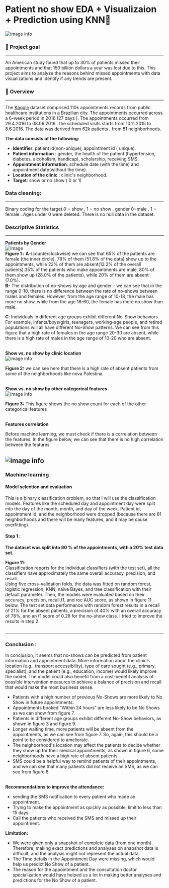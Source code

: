 # Patient no show EDA + Visualizaion + Prediction using KNN🏥
![image info](./Pictures/no-show-patients.jpg)<br>


### 🎯 Project goal 
---
An American study found that up to 30% of patients missed their appointments and that 150 billion dollars a year was lost due to this. This project aims to analyze the reasons behind missed appointments with data visualizations and identify if any trends are present.<br>

### 🔎 Overview 
---
The [Kaggle](https://www.kaggle.com/joniarroba/noshowappointments)  dataset comprised 110k appointments records from public healthcare institutions in a Brazilian city. 
The appointments occurred across a 6-week period in 2016 (27 days ). 
The appointments occurred from 29.4.2016  to 08.06.2016 . the scheduled visits starts  from 10.11.2015 to 8.6.2016.
The data was derived from 62k patients , from 81 neighborhoods.<br>

**The data consists of the following:**
-	**Identifier**: patient id(non-unique), appointment id ( unique).
-	**Patient information** : gender, the health of the patient (hypertension, diabetes, alcoholism, handicap), scholarship, receiving SMS.
-	**Appointment information**: schedule date (with the time) and appointment date(without the time).
-	**Location of the clinic** : clinic's neighborhood.
-	**Target**: show or no show ( 0 or 1) 


### Data cleaning:
---
Binary coding for the target 0 = show , 1 = no show , gender 0=male , 1 = female .
Ages under 0 were deleted. There is no null data in the dataset.

### Descriptive Statistics
---

**Patients by Gender**<br>
![image](https://drive.google.com/uc?export=view&id=1Lhx45SDsdvBb0h2e1IGezUmvhXCtbzk3)<br>
**Figure 1 :** **A**-(counterclockwise) we can see that 65% of the patients are female (the inner circle), 78% of them (51.8% of the data) show up to the appointments, while 22% of them are absent(13.2% of the overall patients).35% of the patients who make appointments are male, 80% of them show up (28.0% of the patients), while 20% of them are absent (7.0%).<br>
**B-** The distribution of no-shows by age and gender - we can see that in the range 0-10, there is no difference between the rate of no-shows between males and females. However, from the age range of 10-18, the male has more no show, while from the age 18-60, the female has more no show than male.

**C**: Individuals in different age groups exhibit different No-Show behaviors. For example, infants/boys/girls, teenagers, working-age people, and retired populations will all have different No-Show patterns. We can see from this figure that a high rate of females in the age range 20-30 are absent, while there is a high rate of males in the age range of 10-20 who are absent. <br><br>


**Show vs. no show by clinic location**<br>
![image info](./Pictures/dv5.png)<br>

**Figure 2:** we can see here that there is a high rate of absent patients from some of the neighborhoods like nova Palestina.<br><br>

**Show vs. no show by other categorical features**<br>
![image info](./Pictures/dv6.png)<br>

**Figure 3:** This figure shows the no show count for each of the other categorical features<br><br>

**Features correlation**

Before machine learning, we must check if there is a correlation between the features. In the figure below, we can see that there is no high correlation between the features. <br>

![image info](./Pictures/dv7.png)<br>
---

### Machine learning <br>
#### Model selection and evaluation <br>
This is a binary classification problem, so that I will use the classification models. Features like the scheduled day and appointment day were split into the day of the month, month, and day of the week. Patient id, appointment id, and the neighborhood were dropped (because there are 81 neighborhoods and there will be many features, and it may be cause overfitting).

#### Step 1 : <br>

**The dataset was split into 80 % of the appointments, with a 20% test data set.**<br>


**Figure 11**:<br>
Classification reports for the individual classifiers (with the test set), all the classifiers have approximately the same overall accuracy, precision, and recall.<br>
Using five cross-validation folds, the data was fitted on random forest, logistic regression, KNN, naïve Bayes, and tree classification with their default parameter. Then, the models were evaluated based on their accuracy, precision, recall,f1, and roc AUC score, as shown in figure 11 below.
The test set data performance with random forest results in a recall of 21% for the absent patients, a precision of 40% with an overall accuracy of 78%, and an f1 score of 0.28 for the no-show class. I tried to improve the results in step 2.<br><br>



---
### Conclusion :

In conclusion, it seems that no-shows can be predicted from patient information and appointment data. More information about the clinic’s location (e.g., transport accessibility), type of care sought (e.g., primary, specialist), and the patient (e.g., education, income) would likely improve the model. The model could also benefit from a cost-benefit analysis of possible intervention measures to achieve a balance of precision and recall that would make the most business sense.
-	Patients with a high number of previous No-Shows are more likely to No Show in future appointments.
-	 Appointments booked “Within 24 hours” are less likely to be No Shows as we can show from figure 7.
-	 Patients in different age groups exhibit different No-Show behaviors, as shown in figure 3 and figure 9.
-	 Longer waiting time, more patients will be absent from the appointments, as we can see from figure 7. So, again, this should be a point to be considered to ameliorate.
-	The neighborhood's location may affect the patients to decide whether they show up for their medical appointments; as shown in figure 6, some neighborhoods have a high rate of absent patients.
-	SMS could be a helpful way to remind patients of their appointments, and we can see that many patients did not receive an SMS, as we can see from figure 8.<br><br>

**Recommendations to improve the attendance:**<br>
-	 sending the SMS notification to every patient who made an appointment.
-	Trying to make the appointment as quickly as possible, limit to less than 15 days.
-	Call the patients who received the SMS and missed up their appointment.

 **Limitation:**<br>
-	We were given only a snapshot of complete data (from one month). Therefore, making exact predictions and analyses on snapshot data is difficult, and the analysis might not represent the actual data.
-	The Time details in the Appointment Day were missing, which would help us predict No Show of a patient.
-	The reason for the appointment and the consultation doctor specialization would have helped us a lot in making better analyses and predictions for the No Show of a patient.




